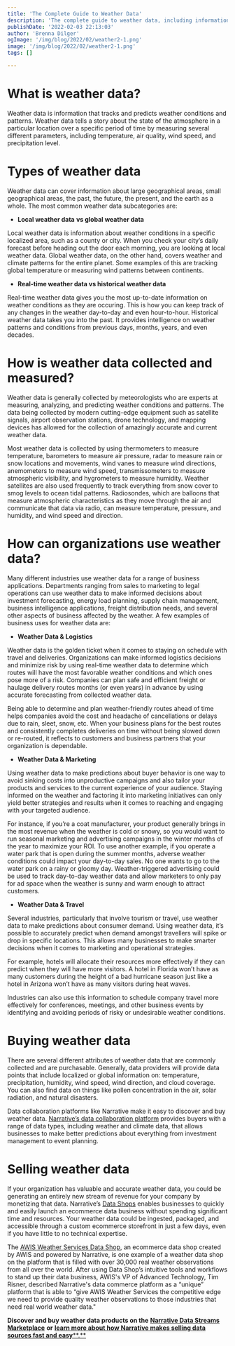 ```yaml
---
title: 'The Complete Guide to Weather Data'
description: 'The complete guide to weather data, including information on types, attributes, sources, and use cases.'
publishDate: '2022-02-03 22:13:03'
author: 'Brenna Dilger'
ogImage: '/img/blog/2022/02/weather2-1.png'
image: '/img/blog/2022/02/weather2-1.png'
tags: []

---
```

**What is weather data?**
=========================

Weather data is information that tracks and predicts weather conditions and patterns. Weather data tells a story about the state of the atmosphere in a particular location over a specific period of time by measuring several different parameters, including temperature, air quality, wind speed, and precipitation level. 

**Types of weather data** 
==========================

Weather data can cover information about large geographical areas, small geographical areas, the past, the future, the present, and the earth as a whole. The most common weather data subcategories are:

*   **Local weather data** **vs global weather data** 

Local weather data is information about weather conditions in a specific localized area, such as a county or city. When you check your city’s daily forecast before heading out the door each morning, you are looking at local weather data. Global weather data, on the other hand, covers weather and climate patterns for the entire planet. Some examples of this are tracking global temperature or measuring wind patterns between continents. 

*   **Real-time weather data vs historical weather data**

Real-time weather data gives you the most up-to-date information on weather conditions as they are occuring. This is how you can keep track of any changes in the weather day-to-day and even hour-to-hour. Historical weather data takes you into the past. It provides intelligence on weather patterns and conditions from previous days, months, years, and even decades.

**How is weather data collected and measured?**
===============================================

Weather data is generally collected by meteorologists who are experts at measuring, analyzing, and predicting weather conditions and patterns. The data being collected by modern cutting-edge equipment such as satellite signals, airport observation stations, drone technology, and mapping devices has allowed for the collection of amazingly accurate and current weather data. 

Most weather data is collected by using thermometers to measure temperature, barometers to measure air pressure, radar to measure rain or snow locations and movements, wind vanes to measure wind directions, anemometers to measure wind speed, transmissometers to measure atmospheric visibility, and hygrometers to measure humidity. Weather satellites are also used frequently to track everything from snow cover to smog levels to ocean tidal patterns. Radiosondes, which are balloons that measure atmospheric characteristics as they move through the air and communicate that data via radio, can measure temperature, pressure, and humidity, and wind speed and direction.

**How can organizations use weather data?**
===========================================

Many different industries use weather data for a range of business applications. Departments ranging from sales to marketing to legal operations can use weather data to make informed decisions about investment forecasting, energy load planning, supply chain management, business intelligence applications, freight distribution needs, and several other aspects of business affected by the weather. A few examples of business uses for weather data are:

*   **Weather Data & Logistics** 

Weather data is the golden ticket when it comes to staying on schedule with travel and deliveries. Organizations can make informed logistics decisions and minimize risk by using real-time weather data to determine which routes will have the most favorable weather conditions and which ones pose more of a risk. Companies can plan safe and efficient freight or haulage delivery routes months (or even years) in advance by using accurate forecasting from collected weather data. 

Being able to determine and plan weather-friendly routes ahead of time helps companies avoid the cost and headache of cancellations or delays due to rain, sleet, snow, etc. When your business plans for the best routes and consistently completes deliveries on time without being slowed down or re-routed, it reflects to customers and business partners that your organization is dependable.

*   **Weather Data & Marketing** 

Using weather data to make predictions about buyer behavior is one way to avoid sinking costs into unproductive campaigns and also tailor your products and services to the current experience of your audience. Staying informed on the weather and factoring it into marketing initiatives can only yield better strategies and results when it comes to reaching and engaging with your targeted audience.

For instance, if you’re a coat manufacturer, your product generally brings in the most revenue when the weather is cold or snowy, so you would want to run seasonal marketing and advertising campaigns in the winter months of the year to maximize your ROI. To use another example, if you operate a water park that is open during the summer months, adverse weather conditions could impact your day-to-day sales. No one wants to go to the water park on a rainy or gloomy day. Weather-triggered advertising could be used to track day-to-day weather data and allow marketers to only pay for ad space when the weather is sunny and warm enough to attract customers.

*   **Weather Data & Travel** 

Several industries, particularly that involve tourism or travel, use weather data to make predictions about consumer demand. Using weather data, it’s possible to accurately predict when demand amongst travellers will spike or drop in specific locations. This allows many businesses to make smarter decisions when it comes to marketing and operational strategies. 

For example, hotels will allocate their resources more effectively if they can predict when they will have more visitors. A hotel in Florida won’t have as many customers during the height of a bad hurricane season just like a hotel in Arizona won’t have as many visitors during heat waves. 

Industries can also use this information to schedule company travel more effectively for conferences, meetings, and other business events by identifying and avoiding periods of risky or undesirable weather conditions.

**Buying weather data**
=======================

There are several different attributes of weather data that are commonly collected and are purchasable. Generally, data providers will provide data points that include localized or global information on: temperature, precipitation, humidity, wind speed, wind direction, and cloud coverage. You can also find data on things like pollen concentration in the air, solar radiation, and natural disasters. 

Data collaboration platforms like Narrative make it easy to discover and buy weather data. [Narrative’s data collaboration platform](https://www.narrative.io/) provides buyers with a range of data types, including weather and climate data, that allows businesses to make better predictions about everything from investment management to event planning. 

**Selling weather data**
========================

If your organization has valuable and accurate weather data, you could be generating an entirely new stream of revenue for your company by monetizing that data. Narrative’s [Data Shops](https://www.narrative.io/data-shops) enables businesses to quickly and easily launch an ecommerce data business without spending significant time and resources. Your weather data could be ingested, packaged, and accessible through a custom ecommerce storefront in just a few days, even if you have little to no technical expertise. 

The [AWIS Weather Services Data Shop](https://awisdata.com/), an ecommerce data shop created by AWIS and powered by Narrative, is one example of a weather data shop on the platform that is filled with over 30,000 real weather observations from all over the world. After using Data Shop’s intuitive tools and workflows to stand up their data business, AWIS's VP of Advanced Technology, Tim Risner, described Narrative's data commerce platform as a “unique” platform that is able to “give AWIS Weather Services the competitive edge we need to provide quality weather observations to those industries that need real world weather data." 

**Discover and buy weather data products on the** [**Narrative Data Streams Marketplace**](https://app.narrative.io/products?q=weather%20data) **or** [**learn more about how Narrative makes selling data sources fast and easy****.**](https://www.narrative.io/distribute)
